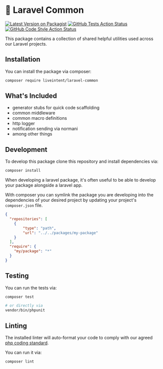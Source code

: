 # 🧰 Laravel Common

[![Latest Version on Packagist](https://img.shields.io/packagist/v/liveintent/laravel-common.svg?style=flat-square)](https://packagist.org/packages/liveintent/laravel-common)
[![GitHub Tests Action Status](https://img.shields.io/github/workflow/status/liveintent/laravel-common/run-tests?label=tests)](https://github.com/liveintent/laravel-common/actions?query=workflow%3Arun-tests+branch%3Amain)
[![GitHub Code Style Action Status](https://img.shields.io/github/workflow/status/liveintent/laravel-common/run-lint?label=code%20style)](https://github.com/liveintent/laravel-common/actions?query=workflow%3Arun-lint+branch%3Amain)

This package contains a collection of shared helpful utilities used across our Laravel projects.

## Installation

You can install the package via composer:

```bash
composer require liveintent/laravel-common
```

## What's Included

- generator stubs for quick code scaffolding
- common middleware
- common macro definitions
- http logger
- notification sending via normani
- among other things

## Development

To develop this package clone this repository and install dependencies via:
```sh
composer install
```

When developing a laravel package, it's often useful to be able to develop your package alongside a laravel app.

With composer you can symlink the package you are developing into the dependencies of your desired project by updating your project's `composer.json` file.

```json
{
  "repositories": [
    {
        "type": "path",
        "url": "../../packages/my-package"
    }
  ],
  "require": {
    "my/package": "*"
  }
}
```

## Testing

You can run the tests via:

```sh
composer test

# or directly via
vendor/bin/phpunit
```

## Linting

The installed linter will auto-format your code to comply with our agreed [php coding standard](https://github.com/LiveIntent/php-cs-rules/blob/master/rules.php).

You can run it via:

```sh
composer lint
```
